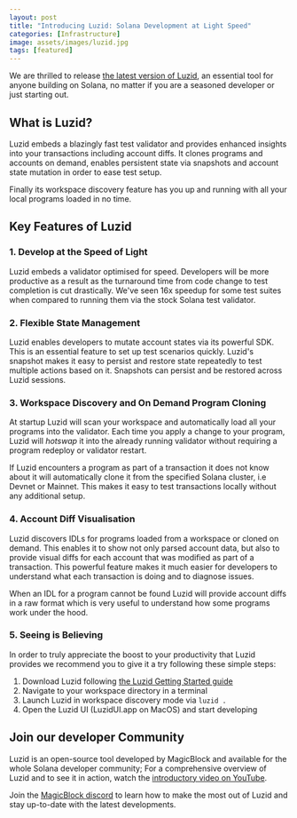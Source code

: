 ```yaml
---
layout: post
title: "Introducing Luzid: Solana Development at Light Speed"
categories: [Infrastructure]
image: assets/images/luzid.jpg
tags: [featured]
---
```


We are thrilled to release [the latest version of Luzid](https://luzid.app/docs/getting-started/installation/), an essential tool for anyone building on Solana, no matter if you are a seasoned developer or just starting out.

## What is Luzid?

Luzid embeds a blazingly fast test validator and provides enhanced insights into your transactions including account diffs. It clones programs and accounts on demand, enables persistent state via snapshots and account state mutation in order to ease test setup.

Finally its workspace discovery feature has you up and running with all your local programs loaded in no time.

## Key Features of Luzid

### 1. Develop at the Speed of Light

Luzid embeds a validator optimised for speed. Developers will be more productive as a result as the turnaround time from code change to test completion is cut drastically. We've seen 16x speedup for some test suites when compared to running them via the stock Solana test validator.

### 2. Flexible State Management

Luzid enables developers to mutate account states via its powerful SDK. This is an essential feature to set up test scenarios quickly. Luzid's snapshot makes it easy to persist and restore state repeatedly to test multiple actions based on it. Snapshots can persist and be restored across Luzid sessions.

### 3. Workspace Discovery and On Demand Program Cloning

At startup Luzid will scan your workspace and automatically load all your programs into the
validator. Each time you apply a change to your program, Luzid will _hotswap_ it into the already running validator without requiring a program redeploy or validator restart.

If Luzid encounters a program as part of a transaction it does not know about it will automatically clone it from the specified Solana cluster, i.e Devnet or Mainnet. This makes it easy to test transactions locally without any additional setup.

### 4. Account Diff Visualisation

Luzid discovers IDLs for programs loaded from a workspace or cloned on demand. This enables it to show not only parsed account data, but also to provide visual diffs for each
account that was modified as part of a transaction. This powerful feature makes it much easier for developers to understand what each transaction is doing and to diagnose issues.

When an IDL for a program cannot be found Luzid will provide account diffs in a raw format
which is very useful to understand how some programs work under the hood.

### 5. Seeing is Believing

In order to truly appreciate the boost to your productivity that Luzid provides we recommend
you to give it a try following these simple steps:

1. Download Luzid following [the Luzid Getting Started guide](https://luzid.app/docs/getting-started/installation/)
2. Navigate to your workspace directory in a terminal
3. Launch Luzid in workspace discovery mode via `luzid .`
4. Open the Luzid UI (LuzidUI.app on MacOS) and start developing

## Join our developer Community

Luzid is an open-source tool developed by MagicBlock and available for the whole Solana developer community; For a comprehensive overview of Luzid and to see it in action, watch the [introductory video on YouTube](https://www.youtube.com/watch?v=3J_42C6xuNM).

Join the [MagicBlock discord](https://discord.com/invite/MBkdC3gxcv) to learn how to make the most out of Luzid and stay up-to-date with the latest developments.
